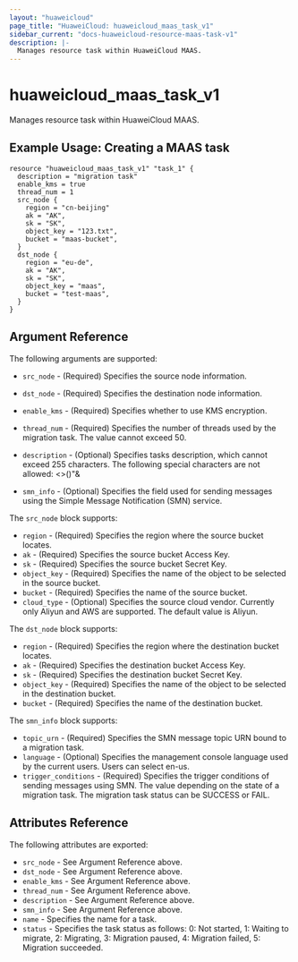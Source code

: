 ```yaml
---
layout: "huaweicloud"
page_title: "HuaweiCloud: huaweicloud_maas_task_v1"
sidebar_current: "docs-huaweicloud-resource-maas-task-v1"
description: |-
  Manages resource task within HuaweiCloud MAAS.
---
```


# huaweicloud\_maas\_task\_v1

Manages resource task within HuaweiCloud MAAS.

## Example Usage:  Creating a MAAS task

```hcl
resource "huaweicloud_maas_task_v1" "task_1" {
  description = "migration task"
  enable_kms = true
  thread_num = 1
  src_node {
    region = "cn-beijing"
    ak = "AK",
	sk = "SK",
    object_key = "123.txt",
    bucket = "maas-bucket",
  }
  dst_node {
    region = "eu-de",
    ak = "AK",
    sk = "SK",
    object_key = "maas",
    bucket = "test-maas",
  }
}
```

## Argument Reference

The following arguments are supported:

* `src_node` - (Required) Specifies the source node information.

* `dst_node` - (Required) Specifies the destination node information.

* `enable_kms` - (Required) Specifies whether to use KMS encryption.

* `thread_num` - (Required) Specifies the number of threads used by the migration
	task. The value cannot exceed 50.

* `description` - (Optional) Specifies tasks description, which cannot exceed 255
	characters. The following special characters are not allowed: <>()"&

* `smn_info` - (Optional) Specifies the field used for sending messages using the
	Simple Message Notification (SMN) service.


The `src_node` block supports:

* `region` - (Required) Specifies the region where the source bucket locates.
* `ak` - (Required) Specifies the source bucket Access Key.
* `sk` - (Required) Specifies the source bucket Secret Key.
* `object_key` - (Required) Specifies the name of the object to be selected in the
    source bucket.
* `bucket` - (Required) Specifies the name of the source bucket.
* `cloud_type` - (Optional) Specifies the source cloud vendor. Currently only Aliyun
	and AWS are supported. The default value is Aliyun.

The `dst_node` block supports:

* `region` - (Required) Specifies the region where the destination bucket locates.
* `ak` - (Required) Specifies the destination bucket Access Key.
* `sk` - (Required) Specifies the destination bucket Secret Key.
* `object_key` - (Required) Specifies the name of the object to be selected in the
    destination bucket.
* `bucket` - (Required) Specifies the name of the destination bucket.

The `smn_info` block supports:

* `topic_urn` - (Required) Specifies the SMN message topic URN bound to a migration
	task.
* `language` - (Optional) Specifies the management console language used by the
	current users. Users can select en-us.
* `trigger_conditions` - (Required) Specifies the trigger conditions of sending messages
	using SMN. The value depending on the state of a migration task. The migration task
	status can be SUCCESS or FAIL.

## Attributes Reference

The following attributes are exported:

* `src_node` - See Argument Reference above.
* `dst_node` - See Argument Reference above.
* `enable_kms` - See Argument Reference above.
* `thread_num` - See Argument Reference above.
* `description` - See Argument Reference above.
* `smn_info` - See Argument Reference above.
* `name` - Specifies the name for a task.
* `status` - Specifies the task status as follows: 0: Not started, 1: Waiting to migrate,
	2: Migrating, 3: Migration paused, 4: Migration failed, 5: Migration succeeded.
